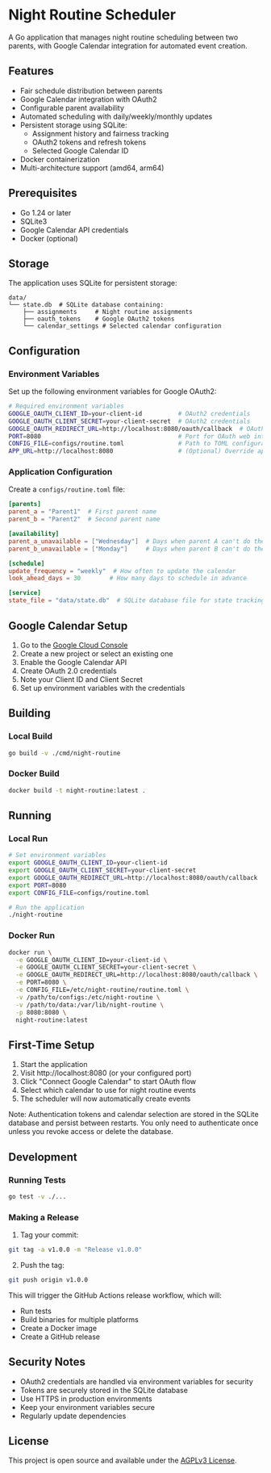 # Night Routine Scheduler

A Go application that manages night routine scheduling between two parents, with Google Calendar integration for automated event creation.

## Features

- Fair schedule distribution between parents
- Google Calendar integration with OAuth2
- Configurable parent availability
- Automated scheduling with daily/weekly/monthly updates
- Persistent storage using SQLite:
  - Assignment history and fairness tracking
  - OAuth2 tokens and refresh tokens
  - Selected Google Calendar ID
- Docker containerization
- Multi-architecture support (amd64, arm64)

## Prerequisites

- Go 1.24 or later
- SQLite3
- Google Calendar API credentials
- Docker (optional)

## Storage

The application uses SQLite for persistent storage:

```
data/
└── state.db  # SQLite database containing:
    ├── assignments     # Night routine assignments
    ├── oauth_tokens    # Google OAuth2 tokens
    └── calendar_settings # Selected calendar configuration
```

## Configuration

### Environment Variables

Set up the following environment variables for Google OAuth2:

```bash
# Required environment variables
GOOGLE_OAUTH_CLIENT_ID=your-client-id          # OAuth2 credentials
GOOGLE_OAUTH_CLIENT_SECRET=your-client-secret  # OAuth2 credentials
GOOGLE_OAUTH_REDIRECT_URL=http://localhost:8080/oauth/callback  # OAuth2 callback URL
PORT=8080                                      # Port for OAuth web interface and metrics
CONFIG_FILE=configs/routine.toml               # Path to TOML configuration file
APP_URL=http://localhost:8080                  # (Optional) Override application URL
```

### Application Configuration

Create a `configs/routine.toml` file:

```toml
[parents]
parent_a = "Parent1"  # First parent name
parent_b = "Parent2"  # Second parent name

[availability]
parent_a_unavailable = ["Wednesday"]  # Days when parent A can't do the routine
parent_b_unavailable = ["Monday"]     # Days when parent B can't do the routine

[schedule]
update_frequency = "weekly"  # How often to update the calendar
look_ahead_days = 30        # How many days to schedule in advance

[service]
state_file = "data/state.db"  # SQLite database file for state tracking
```

## Google Calendar Setup

1. Go to the [Google Cloud Console](https://console.cloud.google.com/)
2. Create a new project or select an existing one
3. Enable the Google Calendar API
4. Create OAuth 2.0 credentials
5. Note your Client ID and Client Secret
6. Set up environment variables with the credentials

## Building

### Local Build

```bash
go build -v ./cmd/night-routine
```

### Docker Build

```bash
docker build -t night-routine:latest .
```

## Running

### Local Run

```bash
# Set environment variables
export GOOGLE_OAUTH_CLIENT_ID=your-client-id
export GOOGLE_OAUTH_CLIENT_SECRET=your-client-secret
export GOOGLE_OAUTH_REDIRECT_URL=http://localhost:8080/oauth/callback
export PORT=8080
export CONFIG_FILE=configs/routine.toml

# Run the application
./night-routine
```

### Docker Run

```bash
docker run \
  -e GOOGLE_OAUTH_CLIENT_ID=your-client-id \
  -e GOOGLE_OAUTH_CLIENT_SECRET=your-client-secret \
  -e GOOGLE_OAUTH_REDIRECT_URL=http://localhost:8080/oauth/callback \
  -e PORT=8080 \
  -e CONFIG_FILE=/etc/night-routine/routine.toml \
  -v /path/to/configs:/etc/night-routine \
  -v /path/to/data:/var/lib/night-routine \
  -p 8080:8080 \
  night-routine:latest
```

## First-Time Setup

1. Start the application
2. Visit http://localhost:8080 (or your configured port)
3. Click "Connect Google Calendar" to start OAuth flow
4. Select which calendar to use for night routine events
5. The scheduler will now automatically create events

Note: Authentication tokens and calendar selection are stored in the SQLite database and persist between restarts. You only need to authenticate once unless you revoke access or delete the database.

## Development

### Running Tests

```bash
go test -v ./...
```

### Making a Release

1. Tag your commit:

```bash
git tag -a v1.0.0 -m "Release v1.0.0"
```

2. Push the tag:

```bash
git push origin v1.0.0
```

This will trigger the GitHub Actions release workflow, which will:

- Run tests
- Build binaries for multiple platforms
- Create a Docker image
- Create a GitHub release

## Security Notes

- OAuth2 credentials are handled via environment variables for security
- Tokens are securely stored in the SQLite database
- Use HTTPS in production environments
- Keep your environment variables secure
- Regularly update dependencies

## License

This project is open source and available under the [AGPLv3 License](LICENSE).
